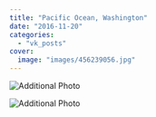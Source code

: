 ```yaml
---
title: "Pacific Ocean, Washington"
date: "2016-11-20"
categories: 
  - "vk_posts"
cover:
  image: "images/456239056.jpg"
---
```


![Additional Photo](https://vodpop.ru/wp-content/uploads/2023/07/456239057.jpg)

![Additional Photo](https://vodpop.ru/wp-content/uploads/2023/07/456239058.jpg)

